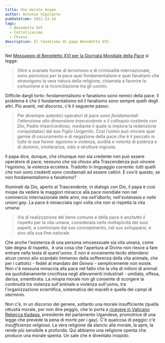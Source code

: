 ```yaml
---
title: Una morale miope
author: Antonio Vigilante
pubDatetime: 2012-12-14
tags: 
  - Benedetto XVI
  - Cattolicesimo
  - Chiesa
description: Il fanatismo di papa Benedetto XVI.
---
```


  
Nel [Messaggio di Benedetto XVI per la Giornata Mondiale della Pace](http://www.vatican.va/holy_father/benedict_xvi/messages/peace/documents/hf_ben-xvi_mes_20121208_xlvi-world-day-peace_it.html) si legge:  

> Oltre a svariate forme di terrorismo e di criminalità internazionale, sono pericolosi per la pace quei fondamentalismi e quei fanatismi che stravolgono la vera natura della religione, chiamata a favorire la comunione e la riconciliazione tra gli uomini.

Difficile dargli torto: fondamentalismo e fanatismo sono nemici della pace. Il problema è che il fondamentalismo ed il fanatismo sono sempre quelli degli altri. Più avanti, nel discorso, c'è il seguente passo:

 
> Per diventare autentici operatori di pace *sono fondamentali l’attenzione alla dimensione trascendente e il colloquio costante con Dio*, Padre misericordioso, mediante il quale si implora la redenzione conquistataci dal suo Figlio Unigenito. Così l’uomo può vincere quel germe di oscuramento e di negazione della pace che è il peccato in tutte le sue forme: egoismo e violenza, avidità e volontà di potenza e di dominio, intolleranza, odio e strutture ingiuste.

Il papa dice, dunque, che chiunque non sia credente non può essere operatore di pace; nessuno che sia chiuso alla Trascendenza può vincere l'egoismo, la violenza eccetera. Tradotto in linguaggio corrente: tutti quelli che non sono credenti sono condannati ad essere cattivi. E cos'è questo, se non fondamentalismo e fanatismo?  

Illuminati da Dio, aperto al Trascendente, in dialogo con Dio, il papa è così miope da vedere le maggiori minacce alla pace mondiale non nel commercio internazionale delle armi, ma *nell'aborto, nell'eutanasia e nelle unioni gay*. La pace è minacciata ogni volta che non si rispetta la vita umana:

> Via di realizzazione del bene comune e della pace è anzitutto il rispetto per la vita umana, considerata nella molteplicità dei suoi aspetti, a cominciare dal suo concepimento, nel suo svilupparsi, e sino alla sua fine naturale.
  
Che anche l'esistenza di una persona omosessuale sia vita umana, come tale degna di rispetto,  è una cosa che l'apertura al Divino non riesce a fare entrare nella testa di quest'uomo. E non è ovviamente lecito attendersi alcun cenno allo scandalo immenso della sofferenza della vita animale, che per i cattolici - fedeli al mandato del _Genesi_ - semplicemente non esiste. Non c'è nessuna minaccia alla pace nel fatto che la vita di milioni di animali sia quotidianamente crocifissa negli allevamenti industriali - umiliata, offesa, derisa, smembrata. La miopia morale non gli consente di scorgere la continuità tra violenza sull'animale e violenza sull'uomo, tra l'organizzazione scientifica, sistematica dei macelli e quella dei campi di sterminio.

Non c'è, in un discorso del genere, soltanto una morale insufficiente (quella ottusità morale, per non dire peggio, che lo porta a [ricevere in Vaticano Rebecca Kadaga](http://www.ilfattoquotidiano.it/2012/12/14/papa-benedice-promotrice-legge-che-prevede-pena-di-morte-per-gay-in-uganda/446392/), presidente del parlamento Ugandese, promotrice di una legge che prevede la pena di morte per i gay). C'è qualcosa di peggio: c'è _insufficienza religiosa_. La vera religione dà slancio alla morale, la apre, la rende più sensibile e profonda. Qui abbiamo una religione spenta che produce una morale spenta. Un sale che è diventato insipido.


